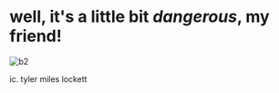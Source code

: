 # well, it's a little bit _dangerous_, my friend!



  
![b2](https://github.com/user-attachments/assets/306cd23b-82ca-47d5-a396-f42e74558b47)

ic. tyler miles lockett

